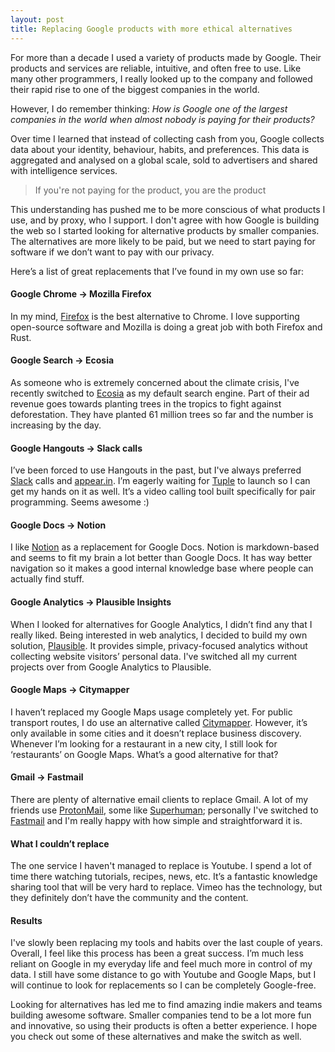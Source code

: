 ```yaml
---
layout: post
title: Replacing Google products with more ethical alternatives
---
```


For more than a decade I used a variety of products made by Google. Their products and services are reliable, intuitive, and often free to use.
Like many other programmers, I really looked up to the company and followed their rapid rise to one of the biggest companies in the world.

However, I do remember thinking: _How is Google one of the largest companies in the world when almost nobody is paying for their products?_

Over time I learned that instead of collecting cash from you, Google collects data about your identity, behaviour, habits, and preferences. This data is aggregated and analysed on a global scale, sold to advertisers and shared with intelligence services.

> If you're not paying for the product, you are the product


This understanding has pushed me to be more conscious of what products I use, and by proxy, who I support. I don't agree with how Google is building the web so I started looking for alternative products by smaller companies. The alternatives are more likely to be paid, but we need to start paying for software if we don’t want to pay with our privacy.

Here’s a list of great replacements that I’ve found in my own use so far:

#### Google Chrome -> Mozilla Firefox
In my mind, [Firefox](https://www.mozilla.org/en-US/firefox/new/) is the best alternative to Chrome. I love supporting open-source software and Mozilla is doing a great job with both Firefox and Rust.

#### Google Search -> Ecosia
As someone who is extremely concerned about the climate crisis, I've recently switched to [Ecosia](https://www.ecosia.org/) as my default search engine. Part of their ad revenue goes towards planting trees in the tropics to fight against deforestation. They have planted 61 million trees so far and the number is increasing by the day.

#### Google Hangouts -> Slack calls
I’ve been forced to use Hangouts in the past, but I've always preferred [Slack](https://slack.com/intl/en-gb/) calls and [appear.in](https://appear.in). I’m eagerly waiting for [Tuple](tuple.app) to launch so I can get my hands on it as well. It’s a video calling tool built specifically for pair programming. Seems awesome :)

#### Google Docs -> Notion
I like [Notion](https://notion.so) as a replacement for Google Docs. Notion is markdown-based and seems to fit my brain a lot better than Google Docs. It has way better navigation so it makes a good internal knowledge base where people can actually find stuff.

#### Google Analytics -> Plausible Insights
When I looked for alternatives for Google Analytics, I didn’t find any that I really liked. Being interested in web analytics, I decided to build my own solution, [Plausible](https://plausible.io). It provides simple, privacy-focused analytics without collecting website visitors’ personal data. I've switched all my current projects over from Google Analytics to Plausible.

#### Google Maps -> Citymapper
I haven’t replaced my Google Maps usage completely yet. For public transport routes, I do use an alternative called [Citymapper](https://citymapper.com/). However, it’s only available in some cities and it doesn’t replace business discovery.  Whenever I’m looking for a restaurant in a new city, I still look for ‘restaurants’ on Google Maps. What’s a good alternative for that?

#### Gmail -> Fastmail
There are plenty of alternative email clients to replace Gmail. A lot of my friends use [ProtonMail](https://protonmail.com/), some like [Superhuman](https://superhuman.com/); personally I've switched to [Fastmail](https://www.fastmail.com) and I'm really happy with how simple and straightforward it is.

#### What I couldn’t replace

The one service I haven't managed to replace is Youtube. I spend a lot of time there watching tutorials, recipes, news, etc. It’s a fantastic knowledge sharing tool that will be very hard to replace. Vimeo has the technology, but they definitely don’t have the community and the content.

#### Results

I've slowly been replacing my tools and habits over the last couple of years. Overall, I feel like this process has been a great success. I’m much less reliant on Google in my everyday life and feel much more in control of my data. I still have some distance to go with Youtube and Google Maps, but I will continue to look for replacements so I can be completely Google-free.

Looking for alternatives has led me to find amazing indie makers and teams building awesome software. Smaller companies tend to be a lot more fun and innovative, so using their products is often a better experience. I hope you check out some of these alternatives and make the switch as well.
